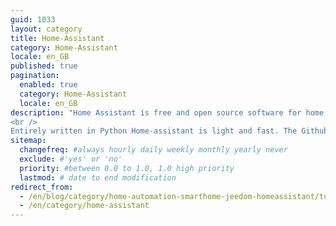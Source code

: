 ```yaml
---
guid: 1033
layout: category
title: Home-Assistant
category: Home-Assistant
locale: en_GB
published: true
pagination:
  enabled: true
  category: Home-Assistant
  locale: en_GB
description: "Home Assistant is free and open source software for home automation that is designed to be the central control system for smart home devices with an emphasis on local control and privacy. All modules are also free and open source.
<br />
Entirely written in Python Home-assistant is light and fast. The Github community brings together more than 2400 contributors, I can tell you that the evolutions are numerous, and the reactivity phenomenal. In short, in tune with the times, so enjoy!"
sitemap:
  changefreq: #always hourly daily weekly monthly yearly never
  exclude: #'yes' or 'no'
  priority: #between 0.0 to 1.0, 1.0 high priority
  lastmod: # date to end modification
redirect_from: 
  - /en/blog/category/home-automation-smarthome-jeedom-homeassistant/tutos-haade-lab/home-assistant/
  - /en/category/home-assistant
---
```

